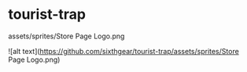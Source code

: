 # tourist-trap
assets/sprites/Store Page Logo.png

![alt text](https://github.com/sixthgear/tourist-trap/assets/sprites/Store Page Logo.png)
